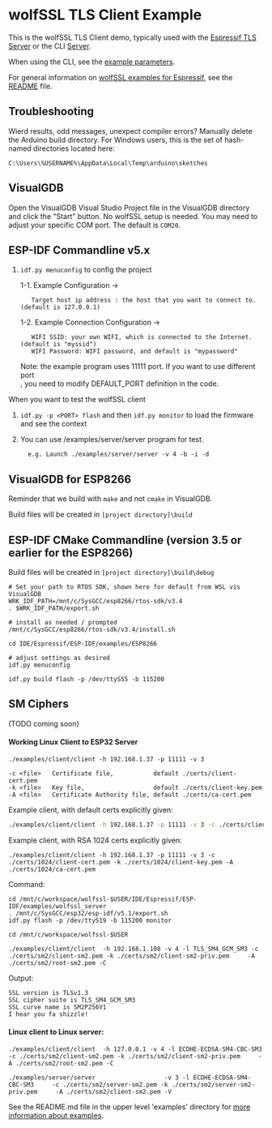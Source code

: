 # wolfSSL TLS Client Example

This is the wolfSSL TLS Client demo, typically used with the [Espressif TLS Server](../wolfssl_server/README.md)
or the CLI [Server](https://github.com/wolfSSL/wolfssl/tree/master/examples/server).

When using the CLI, see the [example parameters](/IDE/Espressif/ESP-IDF/examples#interaction-with-wolfssl-cli).

For general information on [wolfSSL examples for Espressif](../README.md), see the
[README](https://github.com/wolfSSL/wolfssl/blob/master/IDE/Espressif/ESP-IDF/README.md) file.

## Troubleshooting

Wierd results, odd messages, unexpect compiler errors? Manually delete the Arduino build directory.
For Windows users, this is the set of hash-named directories located here:

```text
C:\Users\%USERNAME%\AppData\Local\Temp\arduino\sketches
```

## VisualGDB

Open the VisualGDB Visual Studio Project file in the VisualGDB directory and click the "Start" button.
No wolfSSL setup is needed. You may need to adjust your specific COM port. The default is `COM20`.

## ESP-IDF Commandline v5.x


1. `idf.py menuconfig` to config the project

      1-1. Example Configuration ->  

          Target host ip address : the host that you want to connect to.(default is 127.0.0.1)

     1-2. Example Connection Configuration ->
     
          WIFI SSID: your own WIFI, which is connected to the Internet.(default is "myssid")  
          WIFI Password: WIFI password, and default is "mypassword"
    
    
    Note: the example program uses 11111 port. If you want to use different port  
        , you need to modify DEFAULT_PORT definition in the code.

When you want to test the wolfSSL client

1. `idf.py -p <PORT> flash` and then `idf.py monitor` to load the firmware and see the context  
2. You can use <wolfssl>/examples/server/server program for test.  

         e.g. Launch ./examples/server/server -v 4 -b -i -d


## VisualGDB for ESP8266

Reminder that we build with `make` and not `cmake` in VisualGDB.

Build files will be created in `[project directory]\build`

## ESP-IDF CMake Commandline (version 3.5 or earlier for the ESP8266)

Build files will be created in `[project directory]\build\debug`

```
# Set your path to RTOS SDK, shown here for default from WSL vis VisualGDB
WRK_IDF_PATH=/mnt/c/SysGCC/esp8266/rtos-sdk/v3.4
. $WRK_IDF_PATH/export.sh

# install as needed / prompted
/mnt/c/SysGCC/esp8266/rtos-sdk/v3.4/install.sh

cd IDE/Espressif/ESP-IDF/examples/ESP8266

# adjust settings as desired
idf.py menuconfig

idf.py build flash -p /dev/ttyS55 -b 115200
```

## SM Ciphers

(TODO coming soon)

#### Working Linux Client to ESP32 Server

```
./examples/client/client -h 192.168.1.37 -p 11111 -v 3
```

```text
-c <file>   Certificate file,           default ./certs/client-cert.pem
-k <file>   Key file,                   default ./certs/client-key.pem
-A <file>   Certificate Authority file, default ./certs/ca-cert.pem
```

Example client, with default certs explicitly given:

```bash
./examples/client/client -h 192.168.1.37 -p 11111 -v 3 -c ./certs/client-cert.pem -k      ./certs/client-key.pem -A     ./certs/ca-cert.pem
```

Example client, with RSA 1024 certs explicitly given:

```
./examples/client/client -h 192.168.1.37 -p 11111 -v 3 -c ./certs/1024/client-cert.pem -k ./certs/1024/client-key.pem -A ./certs/1024/ca-cert.pem
```

Command:

```
cd /mnt/c/workspace/wolfssl-$USER/IDE/Espressif/ESP-IDF/examples/wolfssl_server
. /mnt/c/SysGCC/esp32/esp-idf/v5.1/export.sh
idf.py flash -p /dev/ttyS19 -b 115200 monitor
```

```
cd /mnt/c/workspace/wolfssl-$USER

./examples/client/client  -h 192.168.1.108 -v 4 -l TLS_SM4_GCM_SM3 -c ./certs/sm2/client-sm2.pem -k ./certs/sm2/client-sm2-priv.pem     -A ./certs/sm2/root-sm2.pem -C
```

Output:

```text
SSL version is TLSv1.3
SSL cipher suite is TLS_SM4_GCM_SM3
SSL curve name is SM2P256V1
I hear you fa shizzle!
```

#### Linux client to Linux server:

```
./examples/client/client  -h 127.0.0.1 -v 4 -l ECDHE-ECDSA-SM4-CBC-SM3     -c ./certs/sm2/client-sm2.pem -k ./certs/sm2/client-sm2-priv.pem     -A ./certs/sm2/root-sm2.pem -C

./examples/server/server                   -v 3 -l ECDHE-ECDSA-SM4-CBC-SM3     -c ./certs/sm2/server-sm2.pem -k ./certs/sm2/server-sm2-priv.pem     -A ./certs/sm2/client-sm2.pem -V
```

See the README.md file in the upper level 'examples' directory for [more information about examples](../README.md).
